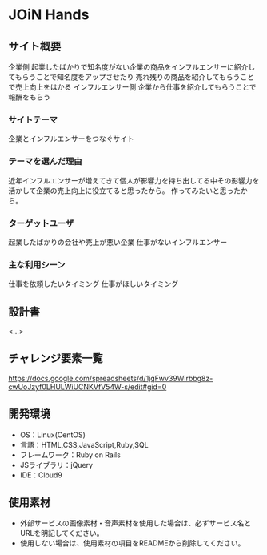 # JOiN Hands

## サイト概要
企業側
起業したばかりで知名度がない企業の商品をインフルエンサーに紹介してもらうことで知名度をアップさせたり
売れ残りの商品を紹介してもらうことで売上向上をはかる
インフルエンサー側
企業から仕事を紹介してもらうことで報酬をもらう

### サイトテーマ
企業とインフルエンサーをつなぐサイト

### テーマを選んだ理由
近年インフルエンサーが増えてきて個人が影響力を持ち出してる中その影響力を活かして企業の売上向上に役立てると思ったから。
作ってみたいと思ったから。
### ターゲットユーザ
起業したばかりの会社や売上が悪い企業
仕事がないインフルエンサー
### 主な利用シーン
仕事を依頼したいタイミング
仕事がほしいタイミング
## 設計書
<...>

## チャレンジ要素一覧
https://docs.google.com/spreadsheets/d/1jqFwv39Wirbbg8z-cwUoJzyf0LHULWiUCNKVfV54W-s/edit#gid=0

## 開発環境
- OS：Linux(CentOS)
- 言語：HTML,CSS,JavaScript,Ruby,SQL
- フレームワーク：Ruby on Rails
- JSライブラリ：jQuery
- IDE：Cloud9

## 使用素材
- 外部サービスの画像素材・音声素材を使用した場合は、必ずサービス名とURLを明記してください。
- 使用しない場合は、使用素材の項目をREADMEから削除してください。
